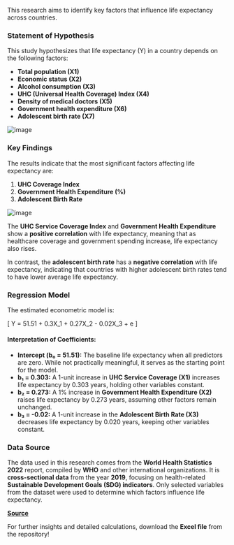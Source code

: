This research aims to identify key factors that influence life expectancy across countries.

### Statement of Hypothesis

This study hypothesizes that life expectancy (Y) in a country depends on the following factors:

- **Total population (X1)**  
- **Economic status (X2)**  
- **Alcohol consumption (X3)**  
- **UHC (Universal Health Coverage) Index (X4)**  
- **Density of medical doctors (X5)**  
- **Government health expenditure (X6)**  
- **Adolescent birth rate (X7)**  

![image](https://github.com/user-attachments/assets/c98478ba-f583-4826-b182-74c40f271886)

### Key Findings

The results indicate that the most significant factors affecting life expectancy are:

1. **UHC Coverage Index**  
2. **Government Health Expenditure (%)**  
3. **Adolescent Birth Rate**  

![image](https://github.com/user-attachments/assets/aab17832-326a-4f5e-a69b-88c7f361c8cc)

The **UHC Service Coverage Index** and **Government Health Expenditure** show a **positive correlation** with life expectancy, meaning that as healthcare coverage and government spending increase, life expectancy also rises.

In contrast, the **adolescent birth rate** has a **negative correlation** with life expectancy, indicating that countries with higher adolescent birth rates tend to have lower average life expectancy.

### Regression Model

The estimated econometric model is:

\[ Y = 51.51 + 0.3X_1 + 0.27X_2 - 0.02X_3 + e \]

#### Interpretation of Coefficients:

- **Intercept (b₀ = 51.51):** The baseline life expectancy when all predictors are zero. While not practically meaningful, it serves as the starting point for the model.
- **b₁ = 0.303:** A 1-unit increase in **UHC Service Coverage (X1)** increases life expectancy by 0.303 years, holding other variables constant.
- **b₂ = 0.273:** A 1% increase in **Government Health Expenditure (X2)** raises life expectancy by 0.273 years, assuming other factors remain unchanged.
- **b₃ = -0.02:** A 1-unit increase in the **Adolescent Birth Rate (X3)** decreases life expectancy by 0.020 years, keeping other variables constant.

### Data Source

The data used in this research comes from the **World Health Statistics 2022** report, compiled by **WHO** and other international organizations. It is **cross-sectional data** from the year **2019**, focusing on health-related **Sustainable Development Goals (SDG) indicators**. Only selected variables from the dataset were used to determine which factors influence life expectancy.

[**Source**](https://data.who.int/indicators/i/E3CAF2B/2322814?m49=004?m49=004?m49=004)

For further insights and detailed calculations, download the **Excel file** from the repository!

